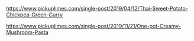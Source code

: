 https://www.pickuplimes.com/single-post/2019/04/12/Thai-Sweet-Potato-Chickpea-Green-Curry

https://www.pickuplimes.com/single-post/2019/11/21/One-pot-Creamy-Mushroom-Pasta